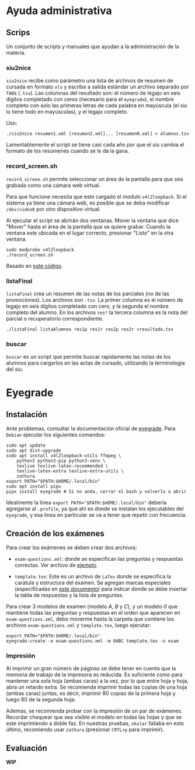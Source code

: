 # Ayuda administrativa

## Scrips

Un conjunto de scripts y manuales que ayudan a la administración de la
materia.

### siu2nice

`siu2nice` recibe como parámetro una lista de archivos de resumen de cursada en
formato `xls` y escribe a salida estándar un archivo separado por `TAB`s
(`.tsv`). Las columnas del resultado son: el número de legajo en seis dígitos
completado con ceros (necesario para el `eyegrade`), el nombre completo con
solo las primeras letras de cada palabra en mayúscula (el _siu_ lo tiene todo
en mayúsculas), y el legajo completo.

Uso:

    ./siu2nice resumen1.xml [resumen2.xml]... [resumenN.xml] > alumnos.tsv

Lamentablemente el script se tiene casi cada año por que el _siu_ cambia el
formato de los resúmenes cuando se le da la gana.

### record_screen.sh

`record_screen.sh` permite seleccionar un área de la pantalla para que sea
grabada como una cámara web virtual.

Para que funcione necesita que este cargado el modulo `v4l2loopback`. Si el
sistema ya tiene una cámara web, es posible que se deba modificar
`/dev/video0` por otro dispositivo virtual.

Al ejecutar el script se abrirán dos ventanas. Mover la ventana que dice
"Mover" hasta el área de la pantalla que se quiere grabar. Cuando la ventana
este ubicada en el lugar correcto, presionar "Listo" en la otra ventana.

    sudo modprobe v4l2loopback
    ./record_screen.sh

Basado en [este código](https://gist.github.com/anonymous/3927068).

### listaFinal

`listaFinal` crea un resumen de las notas de los parciales (no de las
promociones). Los archivos son `.tsv`. La primer columna es el número de
legajo en seis dígitos completado con cero, y la segunda el nombre completo
del alumno. En los archivos `res*` la tercera columna es la nota del parcial o
recuperatorio correspondiente.
    
    ./listaFinal listaAlumnos res1p res1r res2p res2r >resultado.tsv

### buscar

`buscar` es un script que permite buscar rapidamente las notas de los alumnos
para cargarlos en las actas de cursado, utilizando la terminologia del _siu_.

# Eyegrade

## Instalación

Ante problemas, consultar la documentación oficial de [eyegrade][eye_inst].
Para `Debian` ejecutar los siguientes comandos:

    sudo apt update
    sudo apt dist-upgrade
    sudo apt install v4l2loopback-utils ffmpeg \
        python3 python3-pip python3-venv \
        texlive texlive-latex-recommended \
        texlive-latex-extra texlive-extra-utils \
        zathura
    export PATH="$PATH:$HOME/.local/bin"
    sudo apt install pipx
    pipx install eyegrade # Si no anda, cerrar el bash y volverlo a abrir

Idealmente la linea `export PATH="$PATH:$HOME/.local/bin"` debería agregarse
al `.profile`, ya que ahí es donde se instalan los ejecutables del `eyegrade`,
y esa linea en particular se va a tener que repetir con frecuencia.

[eye_inst]: https://www.eyegrade.org/doc/user-manual/#installation-on-gnu-linux

## Creación de los exámenes

Para crear los exámenes se deben crear dos archivos:

-   `exam-questions.xml`: donde se especifican las preguntas y respuestas
    correctas. Ver archivo de [ejemplo][eye_xml].

-   `template.tex`: Este es un archivo de `LaTex` donde se especifica la
    caratula y estructura del examen. Se agregan marcas especiales
    (especificadas en [este documento][eye_template]) para indicar donde se
    debe insertar la tabla de respuestas y la lista de preguntas.

[eye_xml]: https://www.eyegrade.org/doc/user-manual/#editing-the-questions-of-the-exam
[eye_template]: https://www.eyegrade.org/doc/user-manual/#editing-the-latex-template

Para crear 3 modelos de examen (modelo *A*, *B* y *C*), y un modelo *0* que
mantiene todas las preguntas y respuestas en el orden que aparecen en
`exam-questions.xml`, debo moverme hasta la carpeta que contiene los archivos
`exam-questions.xml` y `template.tex`, luego ejecutar:

    export PATH="$PATH:$HOME/.local/bin"
    eyegrade-create -e exam-questions.xml -m 0ABC template.tex -o exam

### Impresión

Al imprimir un gran número de páginas se debe tener en cuenta que la memoria
de trabajo de la impresora es reducida. Es suficiente como para mantener una
sola hoja (ambas caras) a la vez, por lo que entre hoja y hoja, abra un
retardo extra. Se recomienda imprimir todas las copias de una hoja (ambas
caras) juntas, es decir, imprimir 80 copias de la primera hoja y luego 80 de
la segunda hoja.

Ademas, se recomienda probar con la impresión de un par de exámenes. Recordar
chequear que sea visible el modelo en todas las hojas y que se este
imprimiendo a doble faz. En nuestras pruebas, `okular` fallaba en esto último,
recomiendo usar `zathura` (presionar `CRTL+p` para imprimir).

## Evaluación

**WIP**
